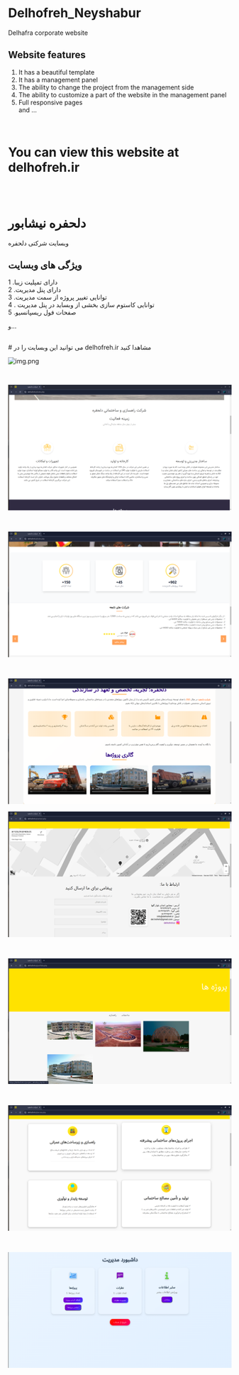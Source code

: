 


# Delhofreh_Neyshabur
Delhafra corporate website
## Website features 


1. It has a beautiful template
2. It has a management panel<br>
3. The ability to change the project from the management side<br>
4. The ability to customize a part of the website in the management panel<br>
5. Full responsive pages<br>
and ...
<br>

# You can view this website at delhofreh.ir

<br>
<br>

# دلحفره نیشابور

وبسایت شرکتی دلحفره

## ویژگی های وبسایت 


1 .دارای تمپلیت زیبا<br>
2 .دارای پنل مدیریت<br>
3 .توانایی تغییر پروژه از سمت مدیریت<br>
4 . توانایی کاستوم سازی بخشی از وبساید در پنل مدیریت<br>
5 .صفحات فول ریسپانسیو<br>

و...

<br>
# می توانید این وبسایت را در delhofreh.ir مشاهدا کنید

<br>

![img.png](img.png)

<br>

![img_2.png](img_2.png)

<br>

![img_3.png](img_3.png)

<br>


![img_4.png](img_4.png)
<br>

![img_5.png](img_5.png)


<br>

![img_6.png](img_6.png)

<br>

![img_7.png](img_7.png)

<br>

![img_8.png](img_8.png)
